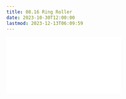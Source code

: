 ```yaml
---
title: 08.16 Ring Roller
date: 2023-10-30T12:00:00
lastmod: 2023-12-13T06:09:59
---
```


![Link to included file content](../../../../metalworking/ring-roller.md)
